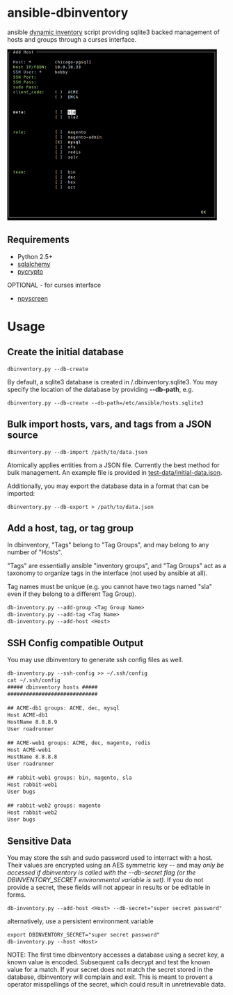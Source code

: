 # ansible-dbinventory
ansible [dynamic inventory](http://docs.ansible.com/intro_dynamic_inventory.html) script
providing sqlite3 backed management of hosts and groups through a curses interface.


![curses interface](docs/screenshots/ansible-dbinventory-npyscreen.png?raw=true)


Requirements
------------

* Python 2.5+
* [sqlalchemy](https://pypi.python.org/pypi/SQLAlchemy)
* [pycrypto](https://pypi.python.org/pypi/pycrypto)

OPTIONAL - for curses interface
* [npyscreen](https://pypi.python.org/pypi/npyscreen/)


Usage
=====

Create the initial database
---------------------------

```
dbinventory.py --db-create
```

By default, a sqlite3 database is created in <CWD>/.dbinventory.sqlite3. You may
specify the location of the database by providing **--db-path**, e.g.

```
dbinventory.py --db-create --db-path=/etc/ansible/hosts.sqlite3
```


Bulk import hosts, vars, and tags from a JSON source
----------------------------------------------------


```
dbinventory.py --db-import /path/to/data.json
```

Atomically applies entities from a JSON file. Currently the best method for
bulk management. An example file is provided in [test-data/initial-data.json](test-data/initial-data.json).

Additionally, you may export the database data in a format that can be imported:

```
dbinventory.py --db-export > /path/to/data.json
```


Add a host, tag, or tag group
-----------------------------


In dbinventory, "Tags" belong to "Tag Groups", and may belong to any number of
"Hosts". 

"Tags" are essentially ansible "inventory groups", and "Tag Groups" act
as a taxonomy to organize tags in the interface (not used by ansible at all).

Tag names must be unique (e.g. you cannot have two tags named "sla" even if 
they belong to a different Tag Group).


```
db-inventory.py --add-group <Tag Group Name>
db-inventory.py --add-tag <Tag Name>
db-inventory.py --add-host <Host>
```

SSH Config compatible Output 
----------------------------

You may use dbinventory to generate ssh config files as well.

```
db-inventory.py --ssh-config >> ~/.ssh/config
cat ~/.ssh/config
##### dbinventory hosts #####
#############################

## ACME-db1 groups: ACME, dec, mysql
Host ACME-db1
HostName 8.8.8.9
User roadrunner

## ACME-web1 groups: ACME, dec, magento, redis
Host ACME-web1
HostName 8.8.8.8
User roadrunner

## rabbit-web1 groups: bin, magento, sla
Host rabbit-web1
User bugs

## rabbit-web2 groups: magento
Host rabbit-web2
User bugs 
```



Sensitive Data
--------------

You may store the ssh and sudo password used to interract with a host. Their
values are encrypted using an AES symmetric key -- and may *only be accessed
if dbinventory is called with the --db-secret flag (or the DBINVENTORY_SECRET
environmental variable is set)*. If you do not provide a secret, these fields
will not appear in results or be editable in forms.


```
db-inventory.py --add-host <Host> --db-secret="super secret password"
```

alternatively, use a persistent environment variable

```
export DBINVENTORY_SECRET="super secret password"
db-inventory.py --host <Host>
```


NOTE: The first time dbinventory accesses a database using a secret key, a known
value is encoded. Subsequent calls decrypt and test the known value for a
match. If your secret does not match the secret stored in the database, dbinventory
will complain and exit. This is meant to provent a operator misspellings of 
the secret, which could result in unretrievable data.
